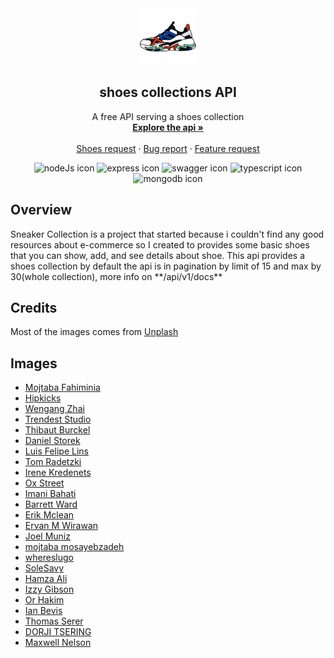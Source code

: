<div align="center">

  <img src="./pulic/aasets/shoes_icon.png" width="90"/>

  <h2>shoes collections API</h2>
  <p>A free API serving a shoes collection
    <br />
    <a href="https://freeshoesapi-production.up.railway.app/api/v1/docs/"><strong>Explore the api »</strong></a>
  <br />
    <br />
    <a href="https://github.com/Mod8124/freeShoesApi/discussions">Shoes request</a>
    ·
    <a href="https://github.com/Mod8124/freeShoesApi/issues">Bug report</a>
    ·
    <a href="https://github.com/Mod8124/freeShoesApi/issues">Feature request</a>
  </p>

  <img src="https://img.shields.io/badge/node.js-6DA55F?style=flat&logo=node.js&logoColor=white" alt="nodeJs icon"/>
  <img src="https://img.shields.io/badge/express.js-%23404d59.svg?style=flat&logo=express&logoColor=%2361DAFB" alt="express icon"/>
  <img src="https://img.shields.io/badge/-Swagger-%23Clojure?style=flat&logo=swagger&logoColor=white" alt="swagger icon"/>
  <img src="https://img.shields.io/badge/typescript-%23007ACC.svg?style=flat&logo=typescript&logoColor=white" alt="typescript icon"/>
  <img src="https://img.shields.io/badge/MongoDB-%234ea94b.svg?style=flat&logo=mongodb&logoColor=white" alt="mongodb icon"/>

</div>

<h2>Overview</h2>

<p>
Sneaker Collection is a project that started because i couldn't find any good resources about e-commerce so I created to provides some basic shoes that you can show, add, and see details about shoe. This api provides a shoes collection by default the api is in pagination by limit of 15 and max by 30(whole collection), more info on **/api/v1/docs**
</p>

<h2>Credits</h2>

<p>Most of the images comes from <a href="https://unsplash.com">Unplash</a> </p>

<h2>Images</h2>

- [Mojtaba Fahiminia](https://unsplash.com/photos/t4g1gctAaKk?utm_source=unsplash&utm_medium=referral&utm_content=creditShareLink)
- [Hipkicks](https://unsplash.com/photos/HcqA34-uWo4?utm_source=unsplash&utm_medium=referral&utm_content=creditShareLink)
- [Wengang Zhai](https://unsplash.com/photos/_fOL6ebfECQ?utm_source=unsplash&utm_medium=referral&utm_content=creditShareLink)
- [Trendest Studio](https://unsplash.com/photos/_fOL6ebfECQ?utm_source=unsplash&utm_medium=referral&utm_content=creditShareLink)
- [Thibaut Burckel](https://unsplash.com/photos/n2V5MLDPE-k?utm_source=unsplash&utm_medium=referral&utm_content=creditShareLink)
- [Daniel Storek](https://unsplash.com/photos/JM-qKEd1GMI?utm_source=unsplash&utm_medium=referral&utm_content=creditShareLink)
- [Luis Felipe Lins](https://unsplash.com/photos/S6Cp3uN39_M?utm_source=unsplash&utm_medium=referral&utm_content=creditShareLink)
- [Tom Radetzki](https://unsplash.com/photos/SzVXG6FFh0Q?utm_source=unsplash&utm_medium=referral&utm_content=creditShareLink)
- [Irene Kredenets](https://unsplash.com/photos/dwKiHoqqxk8?utm_source=unsplash&utm_medium=referral&utm_content=creditShareLink)
- [Ox Street](https://unsplash.com/photos/BWPqHZBhMVA?utm_source=unsplash&utm_medium=referral&utm_content=creditShareLink)
- [Imani Bahati](https://unsplash.com/photos/LxVxPA1LOVM?utm_source=unsplash&utm_medium=referral&utm_content=creditShareLink)
- [Barrett Ward](https://unsplash.com/photos/cOJgO4Zzs-w?utm_source=unsplash&utm_medium=referral&utm_content=creditShareLink)
- [Erik Mclean](https://unsplash.com/photos/cOJgO4Zzs-w?utm_source=unsplash&utm_medium=referral&utm_content=creditShareLink)
- [Ervan M Wirawan](https://unsplash.com/photos/6r280_Z7Efc?utm_source=unsplash&utm_medium=referral&utm_content=creditShareLink)
- [Joel Muniz](https://unsplash.com/photos/Oj-V9tXTKtY?utm_source=unsplash&utm_medium=referral&utm_content=creditShareLink)
- [mojtaba mosayebzadeh](https://unsplash.com/photos/kcZtpgTm0og?utm_source=unsplash&utm_medium=referral&utm_content=creditShareLink)
- [whereslugo](https://unsplash.com/photos/ad047kyPBh8?utm_source=unsplash&utm_medium=referral&utm_content=creditShareLink)
- [SoleSavy](https://unsplash.com/photos/LgzM6R0ojoE?utm_source=unsplash&utm_medium=referral&utm_content=creditShareLink)
- [Hamza Ali](https://unsplash.com/photos/xd-r22_jZxE?utm_source=unsplash&utm_medium=referral&utm_content=creditShareLink)
- [Izzy Gibson](https://unsplash.com/photos/UC8F4jvYjjE?utm_source=unsplash&utm_medium=referral&utm_content=creditShareLink)
- [Or Hakim](https://unsplash.com/photos/VQxKattL-X4?utm_source=unsplash&utm_medium=referral&utm_content=creditShareLink)
- [Ian Bevis ](https://unsplash.com/photos/IJjfPInzmdk?utm_source=unsplash&utm_medium=referral&utm_content=creditShareLink)
- [Thomas Serer](https://unsplash.com/photos/Jq3IXFoEeUU?utm_source=unsplash&utm_medium=referral&utm_content=creditShareLink)
- [DORJI TSERING](https://unsplash.com/photos/84cgKwzPhKc?utm_source=unsplash&utm_medium=referral&utm_content=creditShareLink)
- [ Maxwell Nelson ](https://unsplash.com/photos/NGWwHZeHNVE?utm_source=unsplash&utm_medium=referral&utm_content=creditShareLink)
